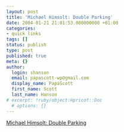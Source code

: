 ```yaml
---
layout: post
title: 'Michael Himsolt: Double Parking'
date: 2004-01-21 21:01:53.000000000 +01:00
categories:
- quick links
tags: []
status: publish
type: post
published: true
meta: {}
author:
  login: shanson
  email: papascott-wp@gmail.com
  display_name: PapaScott
  first_name: Scott
  last_name: Hanson
# excerpt: !ruby/object:Hpricot::Doc
  # options: {}
---
```

<p><a title="Correction, quadruple parking" href="http://www.michaelhimsolt.de/weblog/2004/01/parken_in_zweiter_reihe.html">Michael Himsolt: Double Parking</a></p>
